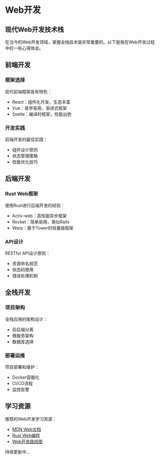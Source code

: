 # Web开发

## 现代Web开发技术栈

在当今的Web开发领域，掌握全栈技术是非常重要的。以下是我在Web开发过程中的一些心得体会。

## 前端开发

### 框架选择

现代前端框架各有特色：
- React：组件化开发，生态丰富
- Vue：易学易用，渐进式框架
- Svelte：编译时框架，性能出色

### 开发实践

前端开发的最佳实践：
- 组件设计原则
- 状态管理策略
- 性能优化技巧

## 后端开发

### Rust Web框架

使用Rust进行后端开发的经验：
- Actix-web：高性能异步框架
- Rocket：简单易用，类似Rails
- Warp：基于Tower的轻量级框架

### API设计

RESTful API设计原则：
- 资源命名规范
- 状态码使用
- 错误处理机制

## 全栈开发

### 项目架构

全栈应用的架构设计：
- 前后端分离
- 微服务架构
- 数据库选择

### 部署运维

项目部署和维护：
- Docker容器化
- CI/CD流程
- 监控告警

## 学习资源

推荐的Web开发学习资源：
- [MDN Web文档](https://developer.mozilla.org/)
- [Rust Web编程](https://rust-lang.github.io/async-book/)
- [Web开发路线图](https://roadmap.sh/)

持续更新中...